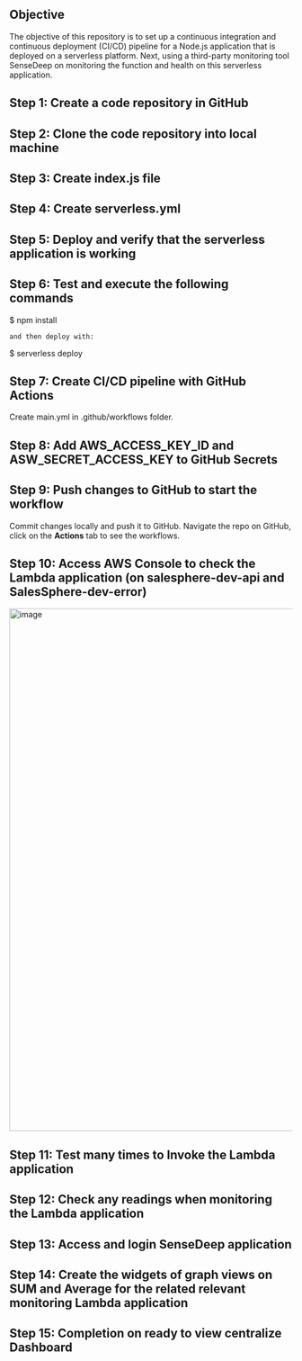 ## Objective
The objective of this repository is to set up a continuous integration and continuous deployment (CI/CD) pipeline for a Node.js application that is deployed on a serverless platform. Next, using a third-party monitoring tool SenseDeep on monitoring the function and health on this serverless
application.

## Step 1: Create a code repository in GitHub
## Step 2: Clone the code repository into local machine
## Step 3: Create index.js file
## Step 4: Create serverless.yml
## Step 5: Deploy and verify that the serverless application is working
## Step 6: Test and execute the following commands
$ npm install
```
and then deploy with:
```
$ serverless deploy
## Step 7: Create CI/CD pipeline with GitHub Actions
Create main.yml in .github/workflows folder. 
## Step 8: Add AWS_ACCESS_KEY_ID and ASW_SECRET_ACCESS_KEY to GitHub Secrets
## Step 9: Push changes to GitHub to start the workflow
Commit changes locally and push it to GitHub. Navigate the repo on GitHub, click on the **Actions** tab to see the workflows.
## Step 10: Access AWS Console to check the Lambda application (on salesphere-dev-api and SalesSphere-dev-error)
<img width="929" alt="image" src="https://github.com/flowstarts2020/SaleSpheres/assets/69182919/dba74c5d-a2a1-4d9f-937a-d9bf41634116">

## Step 11: Test many times to Invoke the Lambda application
## Step 12: Check any readings when monitoring the Lambda application
## Step 13: Access and login SenseDeep application
## Step 14: Create the widgets of graph views on SUM and Average for the related relevant monitoring Lambda application
## Step 15: Completion on ready to view centralize Dashboard   
